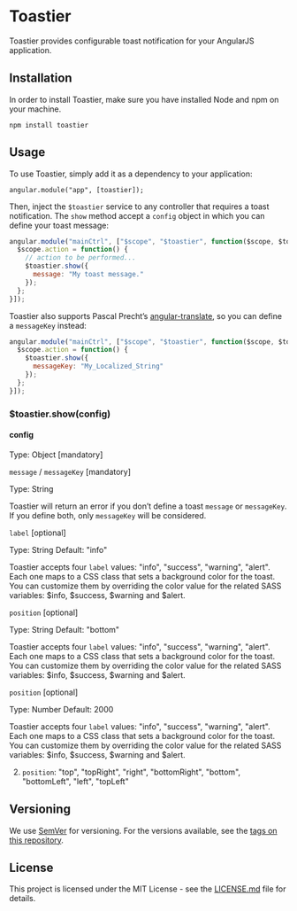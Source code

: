 # Toastier

Toastier provides configurable toast notification for your AngularJS application.

## Installation

In order to install Toastier, make sure you have installed Node and npm on your machine.

```
npm install toastier
```

## Usage

To use Toastier, simply add it as a dependency to your application:

```
angular.module("app", [toastier]);
```

Then, inject the `$toastier` service to any controller that requires a toast notification. The `show` method accept a `config` object in which you can define your toast message:

```javascript
angular.module("mainCtrl", ["$scope", "$toastier", function($scope, $toastier) {
  $scope.action = function() {
    // action to be performed...
    $toastier.show({
      message: "My toast message."
    });
  };
}]);
```

Toastier also supports Pascal Precht&#8217;s <a href="https://angular-translate.github.io/" target="_blank">angular-translate</a>, so you can define a `messageKey` instead:

```javascript
angular.module("mainCtrl", ["$scope", "$toastier", function($scope, $toastier) {
  $scope.action = function() {
    $toastier.show({
      messageKey: "My_Localized_String"
    });
  };
}]);
```

### $toastier.show(config)

#### config

Type: Object [mandatory]

`message` / `messageKey` [mandatory]

Type: String

Toastier will return an error if you don&#8217;t define a toast `message` or `messageKey`. If you define both, only `messageKey` will be considered.

`label` [optional]

Type: String
Default: "info"

Toastier accepts four `label` values:  "info", "success", "warning", "alert". Each one maps to a CSS class that sets a background color for the toast. You can customize them by overriding the color value for the related SASS variables: $info, $success, $warning and $alert.

`position` [optional]

Type: String
Default: "bottom"

Toastier accepts four `label` values:  "info", "success", "warning", "alert". Each one maps to a CSS class that sets a background color for the toast. You can customize them by overriding the color value for the related SASS variables: $info, $success, $warning and $alert.

`position` [optional]

Type: Number
Default: 2000

Toastier accepts four `label` values:  "info", "success", "warning", "alert". Each one maps to a CSS class that sets a background color for the toast. You can customize them by overriding the color value for the related SASS variables: $info, $success, $warning and $alert.

2. `position`: "top", "topRight", "right", "bottomRight", "bottom", "bottomLeft", "left", "topLeft"

## Versioning

We use [SemVer](http://semver.org/) for versioning. For the versions available, see the [tags on this repository](https://github.com/your/project/tags).

## License

This project is licensed under the MIT License - see the [LICENSE.md](LICENSE.md) file for details.
